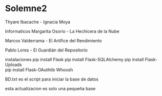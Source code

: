 # Solemne2
Thyare Ibacache - Ignacia Moya

Informaticos 
Margarita Osorio - La Hechicera de la Nube

Marcos Valderrama - El Artífice del Rendimiento

Pablo Lores - El Guardián del Repositorio

instalaciones 
pip install Flask 
pip install Flask-SQLAlchemy 
pip install Flask-Uploads  
pip install Flask-OAuthlib Whoosh

BD.txt es el script para iniciar la base de datos 

esta actualizacion es solo una pequeña base 



